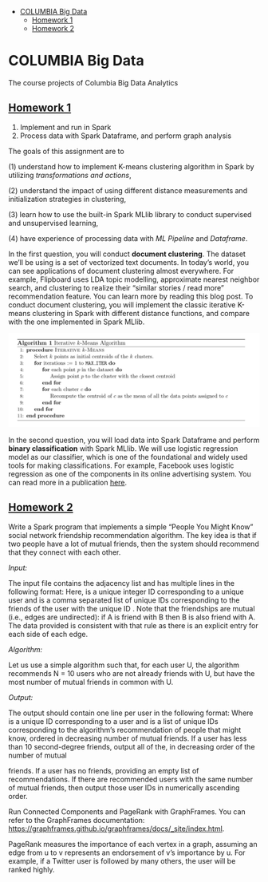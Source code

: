 - [COLUMBIA Big Data](#columbia-big-data)
  * [Homework 1](#-homework-1--https---githubcom-qw2261-big-data-tree-master-hw1-)
  * [Homework 2](#-homework2--https---githubcom-qw2261-big-data-tree-master-hw2-)

# COLUMBIA Big Data 

The course projects of Columbia Big Data Analytics

## [Homework 1](https://github.com/qw2261/Big-Data/tree/master/HW1)



1. Implement and run in Spark
2. Process data with Spark Dataframe, and perform graph analysis 

The goals of this assignment are to 

(1) understand how to implement K-means clustering algorithm in Spark by utilizing *transformations and actions*, 

(2) understand the impact of using different distance measurements and initialization strategies in clustering, 

(3) learn how to use the built-in Spark MLlib library to conduct supervised and unsupervised learning, 

(4) have experience of processing data with *ML Pipeline* and *Dataframe*. 

In the first question, you will conduct **document clustering**. The dataset we’ll be using is a set of vectorized text documents. In today’s world, you can see applications of document clustering almost everywhere. For example, Flipboard uses LDA topic modelling, approximate nearest neighbor search, and clustering to realize their “similar stories / read more” recommendation feature. You can learn more by reading this blog post. To conduct document clustering, you will implement the classic iterative K-means clustering in Spark with different distance functions, and compare with the one implemented in Spark MLlib. 

![](https://github.com/qw2261/Big-Data/blob/master/Pics/hw1_2.png)

In the second question, you will load data into Spark Dataframe and perform **binary classification** with Spark MLlib. We will use logistic regression model as our classifier, which is one of the foundational and widely used tools for making classifications. For example, Facebook uses logistic regression as one of the components in its online advertising system. You can read more in a publication [here](https://research.fb.com/wp-content/uploads/2016/11/practical-lessons-from-predicting-clicks-on-ads-at-facebook.pdf). 



## [Homework 2](https://github.com/qw2261/Big-Data/tree/master/HW2)



Write a Spark program that implements a simple “People You Might Know” social network friendship recommendation algorithm. The key idea is that if two people have a lot of mutual friends, then the system should recommend that they connect with each other. 

*Input:* 

The input file contains the adjacency list and has multiple lines in the following format: <User> <TAB> <Friends>
 Here, <User> is a unique integer ID corresponding to a unique user and <Friends> is a comma separated list of unique IDs corresponding to the friends of the user with the unique ID <User>. Note that the friendships are mutual (i.e., edges are undirected): if A is friend with B then B is also friend with A. The data provided is consistent with that rule as there is an explicit entry for each side of each edge. 

*Algorithm:* 

Let us use a simple algorithm such that, for each user U, the algorithm recommends N = 10 users who are not already friends with U, but have the most number of mutual friends in common with U. 

*Output:* 

The output should contain one line per user in the following format: <User><Recommendations>
 Where <User> is a unique ID corresponding to a user and <Recommendations> is a list of unique IDs corresponding to the algorithm’s recommendation of people that <User> might know, ordered in decreasing number of mutual friends. If a user has less than 10 second-degree friends, output all of the, in decreasing order of the number of mutual 

friends. If a user has no friends, providing an empty list of recommendations. If there are recommended users with the same number of mutual friends, then output those user IDs in numerically ascending order. 



Run Connected Components and PageRank with GraphFrames. You can refer to the GraphFrames documentation: https://graphframes.github.io/graphframes/docs/_site/index.html.



PageRank measures the importance of each vertex in a graph, assuming an edge from u to v represents an endorsement of v’s importance by u. For example, if a Twitter user is followed by many others, the user will be ranked highly. 
